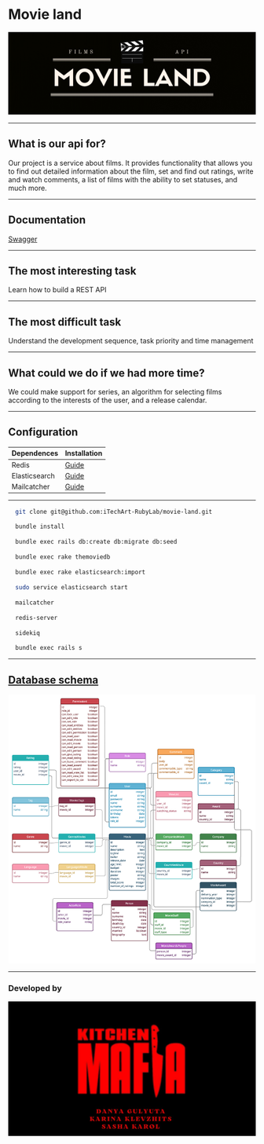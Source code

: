# Movie land

<img src="spec/fixtures/banners/movie_land.jpg" alt="Banner" />

---
## What is our api for?

Our project is a service about films. 
It provides functionality that allows you to find out detailed information about the film,
set and find out ratings, write and watch comments, 
a list of films with the ability to set statuses, and much more.

---
## Documentation

[Swagger](https://movie-land-api-v1.herokuapp.com/api-docs/index.html)

---
## The most interesting task

Learn how to build a REST API

---
## The most difficult task

Understand the development sequence, task priority and time management

---
## What could we do if we had more time?

We could make support for series, an algorithm for selecting films according 
to the interests of the user, and a release calendar.

---
## Configuration

| Dependences | Installation |
| ------ | ------ |
| Redis | [Guide](https://redis.io/topics/quickstart) |
| Elasticsearch | [Guide](https://www.digitalocean.com/community/tutorials/how-to-install-and-configure-elasticsearch-on-ubuntu-20-04-ru) |
| Mailcatcher | [Guide](https://mailcatcher.me/) |

---

```bash
  git clone git@github.com:iTechArt-RubyLab/movie-land.git
```

```bash
  bundle install
```

```bash
  bundle exec rails db:create db:migrate db:seed
```

```bash
  bundle exec rake themoviedb
```

```bash
  bundle exec rake elasticsearch:import
```

```bash
  sudo service elasticsearch start
```

```bash
  mailcatcher
```

```bash
  redis-server
```

```bash
  sidekiq
```

```bash
  bundle exec rails s
```

---
## [Database schema](https://app.creately.com/d/jnXTTucnPpN/view)

<img src="spec/fixtures/database/schema.jpg" alt="Database schema" />

---
### Developed by

<img src="spec/fixtures/banners/kitchen_mafia.jpg" alt="Team" />
